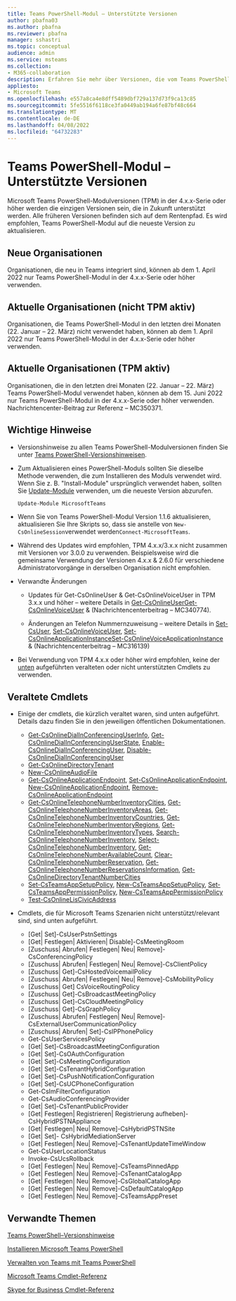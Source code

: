 ```yaml
---
title: Teams PowerShell-Modul – Unterstützte Versionen
author: pbafna03
ms.author: pbafna
ms.reviewer: pbafna
manager: sshastri
ms.topic: conceptual
audience: admin
ms.service: msteams
ms.collection:
- M365-collaboration
description: Erfahren Sie mehr über Versionen, die vom Teams PowerShell-Modul unterstützt werden, das für die Verwaltung von Microsoft Teams verwendet wird.
appliesto:
- Microsoft Teams
ms.openlocfilehash: e557a8ca4e8dff5489dbf729a137d73f9ca13c85
ms.sourcegitcommit: 5fe5516f6118ce3fa0449ab194a6fe87bf48c664
ms.translationtype: MT
ms.contentlocale: de-DE
ms.lasthandoff: 04/08/2022
ms.locfileid: "64732283"
---
```

# <a name="teams-powershell-module---supported-versions"></a>Teams PowerShell-Modul – Unterstützte Versionen

Microsoft Teams PowerShell-Modulversionen (TPM) in der 4.x.x-Serie oder höher werden die einzigen Versionen sein, die in Zukunft unterstützt werden. Alle früheren Versionen befinden sich auf dem Rentenpfad. Es wird empfohlen, Teams PowerShell-Modul auf die neueste Version zu aktualisieren.



## <a name="new-organizations"></a>Neue Organisationen

Organisationen, die neu in Teams integriert sind, können ab dem 1. April 2022 nur Teams PowerShell-Modul in der 4.x.x-Serie oder höher verwenden.



## <a name="current-organizations-non-tpm-active"></a>Aktuelle Organisationen (nicht TPM aktiv)

Organisationen, die Teams PowerShell-Modul in den letzten drei Monaten (22. Januar – 22. März) nicht verwendet haben, können ab dem 1. April 2022 nur Teams PowerShell-Modul in der 4.x.x-Serie oder höher verwenden.



## <a name="current-organizations-tpm-active"></a>Aktuelle Organisationen (TPM aktiv)

Organisationen, die in den letzten drei Monaten (22. Januar – 22. März) Teams PowerShell-Modul verwendet haben, können ab dem 15. Juni 2022 nur Teams PowerShell-Modul in der 4.x.x-Serie oder höher verwenden. Nachrichtencenter-Beitrag zur Referenz – MC350371. 



## <a name="important-notes"></a>Wichtige Hinweise

- Versionshinweise zu allen Teams PowerShell-Modulversionen finden Sie unter [Teams PowerShell-Versionshinweisen](teams-powershell-release-notes.md).

- Zum Aktualisieren eines PowerShell-Moduls sollten Sie dieselbe Methode verwenden, die zum Installieren des Moduls verwendet wird. Wenn Sie z. B. "Install-Module" ursprünglich verwendet haben, sollten Sie [Update-Module](/powershell/module/powershellget/update-module) verwenden, um die neueste Version abzurufen.  

  ```powershell
  Update-Module MicrosoftTeams
  ```

-   Wenn Sie von Teams PowerShell-Modul Version 1.1.6 aktualisieren, aktualisieren Sie Ihre Skripts so, dass sie anstelle von `New-CsOnlineSession`verwendet werden`Connect-MicrosoftTeams`.

-   Während des Updates wird empfohlen, TPM 4.x.x/3.x.x nicht zusammen mit Versionen vor 3.0.0 zu verwenden. Beispielsweise wird die gemeinsame Verwendung der Versionen 4.x.x & 2.6.0 für verschiedene Administratorvorgänge in derselben Organisation nicht empfohlen. 

- Verwandte Änderungen
  * Updates für Get-CsOnlineUser & Get-CsOnlineVoiceUser in TPM 3.x.x und höher – weitere Details in [Get-CsOnlineUserGet-CsOnlineVoiceUser](/powershell/module/skype/get-csonlineuser) &  (Nachrichtencenterbeitrag – MC340774).[](/powershell/module/skype/get-csonlinevoiceuser)

  * Änderungen an Telefon Nummernzuweisung – weitere Details in [Set-CsUser](/powershell/module/skype/set-csuser), [Set-CsOnlineVoiceUser](/powershell/module/skype/set-csonlinevoiceuser), [Set-CsOnlineApplicationInstanceSet-CsOnlineVoiceApplicationInstance](/powershell/module/skype/set-csonlineapplicationinstance) &  (Nachrichtencenterbeitrag – MC316139)[](/powershell/module/skype/set-csonlinevoiceapplicationinstance)

-   Bei Verwendung von TPM 4.x.x oder höher wird empfohlen, keine der [unten](#deprecated-cmdlets) aufgeführten veralteten oder nicht unterstützten Cmdlets zu verwenden. 



## <a name="deprecated-cmdlets"></a>Veraltete Cmdlets

- Einige der cmdlets, die kürzlich veraltet waren, sind unten aufgeführt. Details dazu finden Sie in den jeweiligen öffentlichen Dokumentationen. 
  * [Get-CsOnlineDialInConferencingUserInfo](/powershell/module/skype/get-csonlinedialinconferencinguserinfo), [Get-CsOnlineDialInConferencingUserState](/powershell/module/skype/get-csonlinedialinconferencinguserstate), [Enable-CsOnlineDialInConferencingUser](/powershell/module/skype/enable-csonlinedialinconferencinguser), [Disable-CsOnlineDialInConferencingUser](/powershell/module/skype/disable-csonlinedialinconferencinguser)
  * [Get-CsOnlineDirectoryTenant](/powershell/module/skype/get-csonlinedirectorytenant)
  * [New-CsOnlineAudioFile](/powershell/module/skype/new-csonlineaudiofile)
  * [Get-CsOnlineApplicationEndpoint](/powershell/module/skype/get-csonlineapplicationendpoint), [Set-CsOnlineApplicationEndpoint](/powershell/module/skype/set-csonlineapplicationendpoint), [New-CsOnlineApplicationEndpoint](/powershell/module/skype/new-csonlineapplicationendpoint), [Remove-CsOnlineApplicationEndpoint](/powershell/module/skype/remove-csonlineapplicationendpoint)
  * [Get-CsOnlineTelephoneNumberInventoryCities](/powershell/module/skype/get-csonlinetelephonenumberinventorycities), [Get-CsOnlineTelephoneNumberInventoryAreas](/powershell/module/skype/get-csonlinetelephonenumberinventoryareas), [Get-CsOnlineTelephoneNumberInventoryCountries](/powershell/module/skype/get-csonlinetelephonenumberinventorycountries), [Get-CsOnlineTelephoneNumberInventoryRegions](/powershell/module/skype/get-csonlinetelephonenumberinventoryregions), [Get-CsOnlineTelephoneNumberInventoryTypes](/powershell/module/skype/get-csonlinetelephonenumberinventorytypes), [Search-CsOnlineTelephoneNumberInventory](/powershell/module/skype/search-csonlinetelephonenumberinventory), [Select-CsOnlineTelephoneNumberInventory](/powershell/module/skype/select-csonlinetelephonenumberinventory), [Get-CsOnlineTelephoneNumberAvailableCount](/powershell/module/skype/get-csonlinetelephonenumberavailablecount), [ Clear-CsOnlineTelephoneNumberReservation](/powershell/module/skype/clear-csonlinetelephonenumberreservation), [Get-CsOnlineTelephoneNumberReservationsInformation](/powershell/module/skype/get-csonlinetelephonenumberreservationsinformation), [Get-CsOnlineDirectoryTenantNumberCities](/powershell/module/skype/get-csonlinedirectorytenantnumbercities)  
  * [Set-CsTeamsAppSetupPolicy](/powershell/module/skype/set-csteamsappsetuppolicy), [New-CsTeamsAppSetupPolicy](/powershell/module/skype/new-csteamsappsetuppolicy), [Set-CsTeamsAppPermissionPolicy](/powershell/module/skype/set-csteamsapppermissionpolicy), [New-CsTeamsAppPermissionPolicy](/powershell/module/skype/new-csteamsapppermissionpolicy)
  * [Test-CsOnlineLisCivicAddress](/powershell/module/skype/test-csonlineliscivicaddress)


- Cmdlets, die für Microsoft Teams Szenarien nicht unterstützt/relevant sind, sind unten aufgeführt. 
  * [Get| Set]-CsUserPstnSettings
  * [Get| Festlegen| Aktivieren| Disable]-CsMeetingRoom
  * [Zuschuss| Abrufen| Festlegen| Neu| Remove]-CsConferencingPolicy
  * [Zuschuss| Abrufen| Festlegen| Neu| Remove]-CsClientPolicy
  * [Zuschuss| Get]-CsHostedVoicemailPolicy
  * [Zuschuss| Abrufen| Festlegen| Neu| Remove]-CsMobilityPolicy
  * [Zuschuss| Get] CsVoiceRoutingPolicy
  * [Zuschuss| Get]-CsBroadcastMeetingPolicy
  * [Zuschuss| Get]-CsCloudMeetingPolicy
  * [Zuschuss| Get]-CsGraphPolicy
  * [Zuschuss| Abrufen| Festlegen| Neu| Remove]-CsExternalUserCommunicationPolicy
  * [Zuschuss| Abrufen| Set]-CsIPPhonePolicy
  * Get-CsUserServicesPolicy
  * [Get| Set]-CsBroadcastMeetingConfiguration
  * [Get| Set]-CsOAuthConfiguration
  * [Get| Set]-CsMeetingConfiguration
  * [Get| Set]-CsTenantHybridConfiguration
  * [Get| Set]-CsPushNotificationConfiguration
  * [Get| Set]-CsUCPhoneConfiguration
  * Get-CsImFilterConfiguration
  * Get-CsAudioConferencingProvider
  * [Get| Set]-CsTenantPublicProvider
  * [Get| Festlegen| Registrieren| Registrierung aufheben]-CsHybridPSTNAppliance
  * [Get| Festlegen| Neu| Remove]-CsHybridPSTNSite
  * [Get| Set]- CsHybridMediationServer
  * [Get| Festlegen| Neu| Remove]-CsTenantUpdateTimeWindow
  * Get-CsUserLocationStatus
  * Invoke-CsUcsRollback
  * [Get| Festlegen| Neu| Remove]-CsTeamsPinnedApp
  * [Get| Festlegen| Neu| Remove]-CsTenantCatalogApp
  * [Get| Festlegen| Neu| Remove]-CsGlobalCatalogApp
  * [Get| Festlegen| Neu| Remove]-CsDefaultCatalogApp
  * [Get| Festlegen| Neu| Remove]-CsTeamsAppPreset



## <a name="related-topics"></a>Verwandte Themen

[Teams PowerShell–Versionshinweise](teams-powershell-release-notes.md)

[Installieren Microsoft Teams PowerShell](teams-powershell-install.md)

[Verwalten von Teams mit Teams PowerShell](teams-powershell-managing-teams.md)

[Microsoft Teams Cmdlet-Referenz](/powershell/module/teams) 

[Skype for Business Cmdlet-Referenz](/powershell/module/skype) 
